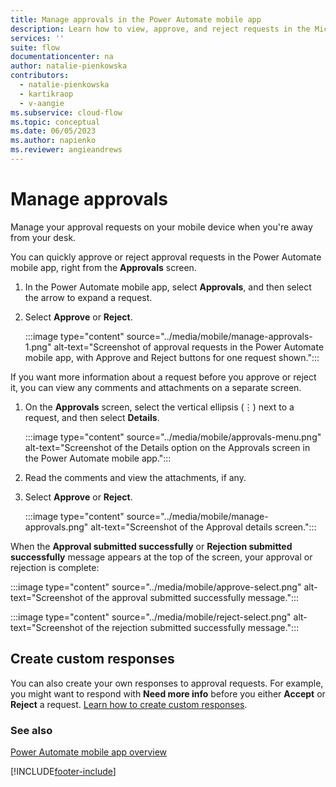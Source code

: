 ```yaml
---
title: Manage approvals in the Power Automate mobile app
description: Learn how to view, approve, and reject requests in the Microsoft Power Automate mobile app.
services: ''
suite: flow
documentationcenter: na
author: natalie-pienkowska
contributors:
  - natalie-pienkowska
  - kartikraop
  - v-aangie
ms.subservice: cloud-flow
ms.topic: conceptual
ms.date: 06/05/2023
ms.author: napienko
ms.reviewer: angieandrews
---
```


# Manage approvals

Manage your approval requests on your mobile device when you're away from your desk.

You can quickly approve or reject approval requests in the Power Automate mobile app, right from the **Approvals** screen.

1. In the Power Automate mobile app, select **Approvals**, and then select the arrow to expand a request.

1. Select **Approve** or **Reject**.

    :::image type="content" source="../media/mobile/manage-approvals-1.png" alt-text="Screenshot of approval requests in the Power Automate mobile app, with Approve and Reject buttons for one request shown.":::

If you want more information about a request before you approve or reject it, you can view any comments and attachments on a separate screen.

1. On the **Approvals** screen, select the vertical ellipsis (&vellip;) next to a request, and then select **Details**.

    :::image type="content" source="../media/mobile/approvals-menu.png" alt-text="Screenshot of the Details option on the Approvals screen in the Power Automate mobile app.":::

1. Read the comments and view the attachments, if any.

1. Select **Approve** or **Reject**.

    :::image type="content" source="../media/mobile/manage-approvals.png" alt-text="Screenshot of the Approval details screen.":::

When the **Approval submitted successfully** or **Rejection submitted successfully** message appears at the top of the screen, your approval or rejection is complete:

:::image type="content" source="../media/mobile/approve-select.png" alt-text="Screenshot of the approval submitted successfully message.":::

:::image type="content" source="../media/mobile/reject-select.png" alt-text="Screenshot of the rejection submitted successfully message.":::

## Create custom responses

You can also create your own responses to approval requests. For example, you might want to respond with **Need more info** before you either **Accept** or **Reject** a request. [Learn how to create custom responses](../create-approval-response-options.md).

### See also

[Power Automate mobile app overview](overview-mobile.md)

[!INCLUDE[footer-include](../includes/footer-banner.md)]
